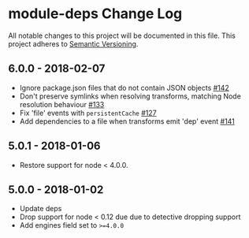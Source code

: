 # module-deps Change Log
All notable changes to this project will be documented in this file.
This project adheres to [Semantic Versioning](http://semver.org/).

## 6.0.0 - 2018-02-07
* Ignore package.json files that do not contain JSON objects [#142](https://github.com/browserify/module-deps/pull/142)
* Don't preserve symlinks when resolving transforms, matching Node resolution behaviour [#133](https://github.com/browserify/module-deps/pull/133)
* Fix 'file' events with `persistentCache` [#127](https://github.com/browserify/module-deps/pull/127)
* Add dependencies to a file when transforms emit 'dep' event [#141](https://github.com/browserify/module-deps/pull/141)

## 5.0.1 - 2018-01-06
* Restore support for node < 4.0.0.

## 5.0.0 - 2018-01-02
* Update deps
* Drop support for node < 0.12 due due to detective dropping support
* Add engines field set to `>=4.0.0`
